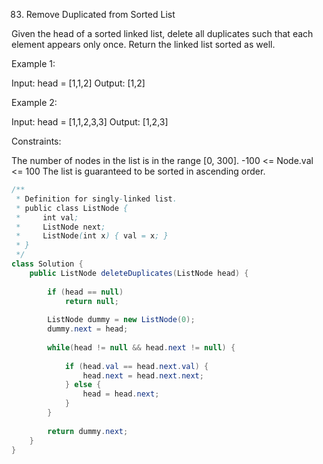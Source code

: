 83. Remove Duplicated from Sorted List

Given the head of a sorted linked list, delete all duplicates such that each element appears only once. Return the linked list sorted as well.

Example 1:


Input: head = [1,1,2]
Output: [1,2]

Example 2:


Input: head = [1,1,2,3,3]
Output: [1,2,3]


Constraints:

The number of nodes in the list is in the range [0, 300].
-100 <= Node.val <= 100
The list is guaranteed to be sorted in ascending order.

```java
/**
 * Definition for singly-linked list.
 * public class ListNode {
 *     int val;
 *     ListNode next;
 *     ListNode(int x) { val = x; }
 * }
 */
class Solution {
    public ListNode deleteDuplicates(ListNode head) {
        
        if (head == null)
            return null;
        
        ListNode dummy = new ListNode(0);
        dummy.next = head;
        
        while(head != null && head.next != null) {
            
            if (head.val == head.next.val) {
                head.next = head.next.next;
            } else {
                head = head.next;
            }
        }
        
        return dummy.next;
    }
}
```

